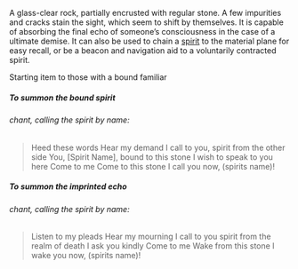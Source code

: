 ---
---

A glass-clear rock, partially encrusted with regular stone. 
A few impurities and cracks stain the sight, which seem to shift by themselves.
It is capable of absorbing the final echo of someone’s consciousness in the case of a ultimate demise.
It can also be used to chain a [spirit](Spirits) to the material plane for easy recall, or be a beacon and navigation aid to a voluntarily contracted spirit. 

Starting item to those with a bound familiar

##### To summon the bound spirit

###### *chant, calling the spirit by name:*

 > 
 > Heed these words
 > Hear my demand
 > I call to you, spirit from the other side
 > You, \[Spirit Name\], bound to this stone
 > I wish to speak to you here
 > Come to me
 > Come to this stone
 > I call you now, (spirits name)!

##### To summon the imprinted echo

###### *chant, calling the spirit by name:*

 > 
 > Listen to my pleads
 > Hear my mourning
 > I call to you spirit from the realm of death
 > I ask you kindly
 > Come to me
 > Wake from this stone 
 > I wake you now, (spirits name)!
